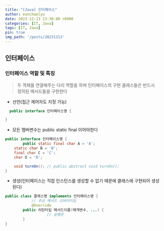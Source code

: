 ```yaml
---
title: "[Java] 인터페이스"
author: eunchaelyu
date: 2023-12-13 13:30:00 +0900
categories: [IT, Java]
tags: [IT, Java]
pin: true
img_path: '/posts/20231213'
---
```


## 인터페이스    
### 인터페이스 역할 및 특징  
> 두 객체를 연결해주는 다리 역할을 하며 인터페이스의 구현 클래스들은 반드시 정의된 메서드들을 구현한다

- 선언(접근 제어자도 지정 가능)
  
```java
  public interface 인터페이스명 { 

}
```

- 모든 멤버변수는 public static final 이어야한다

```java
public interface 인터페이스명 { 
		public static final char A = 'A';
    static char B = 'B';
    final char C = 'C';
    char D = 'D';

    void turnOn(); // public abstract void turnOn();
}
```

- 생성(인터페이스는 직접 인스턴스를 생성할 수 없기 때문에 클래스에 구현되어 생성된다)    

```java
public class 클래스명 implements 인터페이스명 { 
			// 추상 메서드 오버라이딩
			@Override
	    public 리턴타입 메서드이름(매개변수, ...) {
			       // 실행문
	    }
}
```
